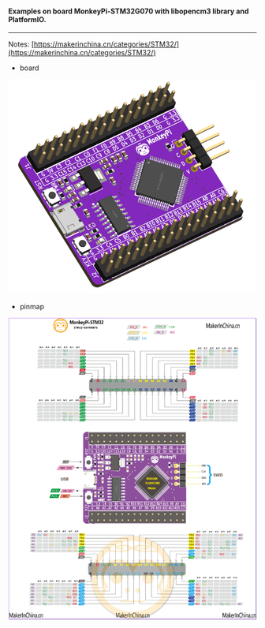 #### Examples on board MonkeyPi-STM32G070 with libopencm3 library and PlatformIO.
----



Notes: [https://makerinchina.cn/categories/STM32/](https://makerinchina.cn/categories/STM32/)

- board

![](./assets/MonkeyPi-STM32G070.png)

- pinmap

![](./assets/MonkeyPi-STM32-g070rbt6-pinout-logo.png)
